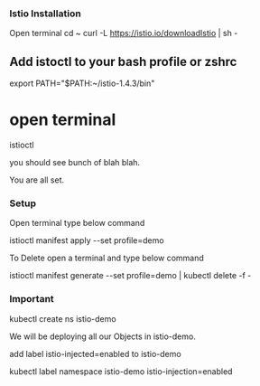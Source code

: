 ### Istio Installation
Open terminal
cd ~
curl -L https://istio.io/downloadIstio | sh -

## Add istoctl to your bash profile or zshrc

export PATH="$PATH:~/istio-1.4.3/bin"

# open terminal
istioctl

you should see bunch of blah blah.

You are all set.

### Setup

Open terminal type below command

istioctl manifest apply --set profile=demo


To Delete open a terminal and type below command

istioctl manifest generate --set profile=demo | kubectl delete -f -

### Important

kubectl create ns istio-demo

We will be deploying all our Objects in istio-demo.

add label istio-injected=enabled to istio-demo

kubectl label namespace istio-demo istio-injection=enabled
